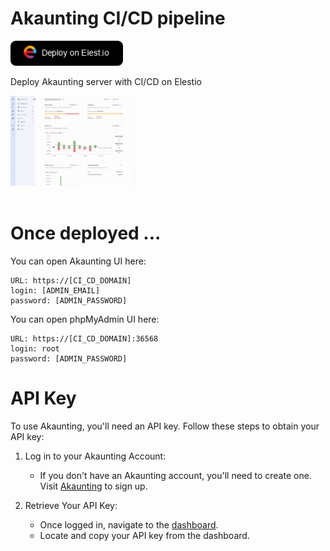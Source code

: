 # Akaunting CI/CD pipeline

<a href="https://dash.elest.io/deploy?source=cicd&social=dockerCompose&url=https://github.com/elestio-examples/akaunting"><img src="deploy-on-elestio.png" alt="Deploy on Elest.io" width="180px" /></a>

Deploy Akaunting server with CI/CD on Elestio

<img src="akaunting.png" style='width: 200px;'/>
<br/>
<br/>

# Once deployed ...

You can open Akaunting UI here:

    URL: https://[CI_CD_DOMAIN]
    login: [ADMIN_EMAIL]
    password: [ADMIN_PASSWORD]

You can open phpMyAdmin UI here:

    URL: https://[CI_CD_DOMAIN]:36568
    login: root
    password: [ADMIN_PASSWORD]

# API Key

To use Akaunting, you'll need an API key. Follow these steps to obtain your API key:

1. Log in to your Akaunting Account:

   - If you don't have an Akaunting account, you'll need to create one. Visit <a target="_blank" href="https://akaunting.com/register">Akaunting</a> to sign up.

2. Retrieve Your API Key:

   - Once logged in, navigate to the <a target="_blank" href="https://akaunting.com/dashboard">dashboard</a>.
   - Locate and copy your API key from the dashboard.
